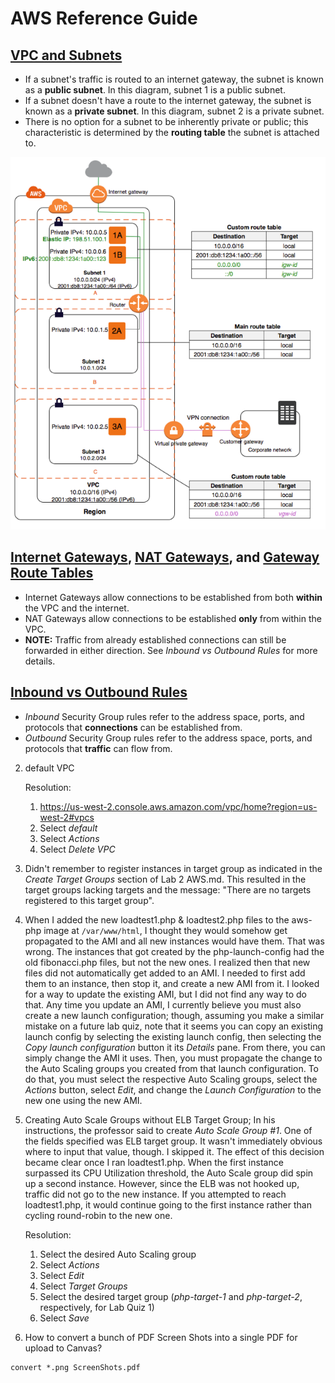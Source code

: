 # AWS Reference Guide

## [VPC and Subnets](https://docs.aws.amazon.com/vpc/latest/userguide/VPC_Subnets.html)
* If a subnet's traffic is routed to an internet gateway, the subnet is known as a **public subnet**. In this diagram, subnet 1 is a public subnet.
* If a subnet doesn't have a route to the internet gateway, the subnet is known as a **private subnet**. In this diagram, subnet 2 is a private subnet.
* There is no option for a subnet to be inherently private or public; this characteristic is determined by the **routing table** the subnet is attached to.

![](/images/subnets-diagram.png)

## [Internet Gateways](https://docs.aws.amazon.com/vpc/latest/userguide/VPC_Internet_Gateway.html), [NAT Gateways](https://docs.aws.amazon.com/vpc/latest/userguide/vpc-nat-gateway.html), and [Gateway Route Tables](https://docs.aws.amazon.com/vpc/latest/userguide/VPC_Route_Tables.html)
* Internet Gateways allow connections to be established from both **within** the VPC and the internet.
* NAT Gateways allow connections to be established **only** from within the VPC.
* **NOTE:** Traffic from already established connections can still be forwarded in either direction. See _Inbound vs Outbound Rules_ for more details.

## [Inbound vs Outbound Rules](https://docs.aws.amazon.com/vpc/latest/userguide/VPC_SecurityGroups.html)
* _Inbound_ Security Group rules refer to the address space, ports, and protocols that **connections** can be established from.
* _Outbound_ Security Group rules refer to the address space, ports, and protocols that **traffic** can flow from.

2. default VPC

    Resolution:
    1. https://us-west-2.console.aws.amazon.com/vpc/home?region=us-west-2#vpcs
    2. Select *default*
    3. Select *Actions*
    4. Select *Delete VPC*

3. Didn't remember to register instances in target group as indicated in the *Create Target Groups* section of Lab 2 AWS.md. This resulted in the target groups lacking targets and the message: "There are no targets registered to this target group".

4. When I added the new loadtest1.php & loadtest2.php files to the aws-php image at `/var/www/html`, I thought they would somehow get propagated to the AMI and all new instances would have them. That was wrong. The instances that got created by the php-launch-config had the old fibonacci.php files, but not the new ones. I realized then that new files did not automatically get added to an AMI. I needed to first add them to an instance, then stop it, and create a new AMI from it. I looked for a way to update the existing AMI, but I did not find any way to do that. Any time you update an AMI, I currently believe you must also create a new launch configuration; though, assuming you make a similar mistake on a future lab quiz, note that it seems you can copy an existing launch config by selecting the existing launch config, then selecting the *Copy launch configuration* button it its *Details* pane. From there, you can simply change the AMI it uses. Then, you must propagate the change to the Auto Scaling groups you created from that launch configuration. To do that, you must select the respective Auto Scaling groups, select the *Actions* button, select *Edit*, and change the *Launch Configuration* to the new one using the new AMI.

5. Creating Auto Scale Groups without ELB Target Group; In his instructions, the professor said to create *Auto Scale Group #1*. One of the fields specified was ELB target group. It wasn't immediately obvious where to input that value, though. I skipped it. The effect of this decision became clear once I ran loadtest1.php. When the first instance surpassed its CPU Utilization threshold, the Auto Scale group did spin up a second instance. However, since the ELB was not hooked up, traffic did not go to the new instance. If you attempted to reach loadtest1.php, it would continue going to the first instance rather than cycling round-robin to the new one.

    Resolution:
    1. Select the desired Auto Scaling group
    2. Select *Actions*
    3. Select *Edit*
    4. Select *Target Groups*
    5. Select the desired target group (*php-target-1* and *php-target-2*, respectively, for Lab Quiz 1)
    6. Select *Save*
    
6. How to convert a bunch of PDF Screen Shots into a single PDF for upload to Canvas?
```
convert *.png ScreenShots.pdf
```
